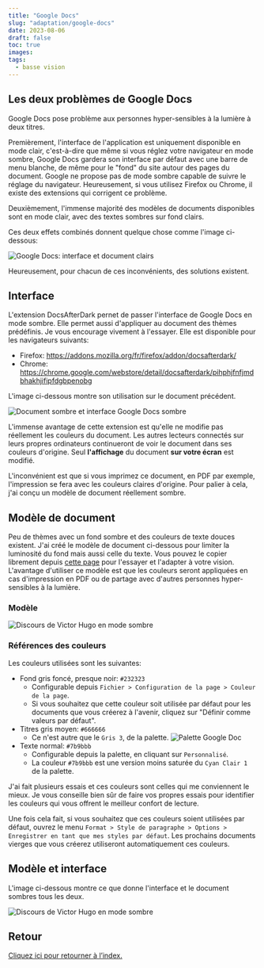 ```yaml
---
title: "Google Docs"
slug: "adaptation/google-docs"
date: 2023-08-06
draft: false
toc: true
images:
tags:
  - basse vision
---
```

## Les deux problèmes de Google Docs
Google Docs pose problème aux personnes hyper-sensibles à la lumière à deux titres.

Premièrement, l'interface de l'application est uniquement disponible en mode clair, c'est-à-dire que même si vous réglez votre navigateur en mode sombre, Google Docs gardera son interface par défaut avec une barre de menu blanche, de même pour le "fond" du site autour des pages du document. Google ne propose pas de mode sombre capable de suivre le réglage du navigateur. Heureusement, si vous utilisez Firefox ou Chrome, il existe des extensions qui corrigent ce problème.

Deuxièmement, l'immense majorité des modèles de documents disponibles sont en mode clair, avec des textes sombres sur fond clairs.

Ces deux effets combinés donnent quelque chose comme l'image ci-dessous:

![Google Docs: interface et document clairs](/vision/gdoc-victor-hugo-clair.png)

Heureusement, pour chacun de ces inconvénients, des solutions existent.

## Interface
L'extension DocsAfterDark pernet de passer l'interface de Google Docs en mode sombre. Elle permet aussi d'appliquer au document des thèmes prédéfinis. Je vous encourage vivement à l'essayer. Elle est disponible pour les navigateurs suivants:
* Firefox: https://addons.mozilla.org/fr/firefox/addon/docsafterdark/
* Chrome: https://chrome.google.com/webstore/detail/docsafterdark/pihphjfnfjmdbhakhjifipfdgbpenobg

L'image ci-dessous montre son utilisation sur le document précédent.

![Document sombre et interface Google Docs sombre](/vision/gdoc-dark-mode.png)

L'immense avantage de cette extension est qu'elle ne modifie pas réellement les couleurs du document. Les autres lecteurs connectés sur leurs propres ordinateurs continueront de voir le document dans ses couleurs d'origine. Seul **l'affichage** du document **sur votre écran** est modifié.

L'inconvénient est que si vous imprimez ce document, en PDF par exemple, l'impression se fera avec les couleurs claires d'origine. Pour palier à cela, j'ai conçu un modèle de document réellement sombre.

## Modèle de document
Peu de thèmes avec un fond sombre et des couleurs de texte douces existent. J'ai créé le modèle de document ci-dessous pour limiter la luminosité du fond mais aussi celle du texte. Vous pouvez le copier librement depuis [cette page](https://docs.google.com/document/d/1p7zmmEuRnwjPx2q9UjMgHolxJdEXOa-jvPR0P1smqZA/edit?usp=sharing) pour l'essayer et l'adapter à votre vision.
L'avantage d'utiliser ce modèle est que les couleurs seront appliquées en cas d'impression en PDF ou de partage avec d'autres personnes hyper-sensibles à la lumière.

### Modèle
![Discours de Victor Hugo en mode sombre](/vision/gdoc-victor-hugo-sombre.png)

### Références des couleurs
Les couleurs utilisées sont les suivantes:
* Fond gris foncé, presque noir: `#232323`
  * Configurable depuis `Fichier > Configuration de la page > Couleur de la page`.
  * Si vous souhaitez que cette couleur soit utilisée par défaut pour les documents que vous créerez à l'avenir, cliquez sur "Définir comme valeurs par défaut".
* Titres gris moyen: `#666666`
  * Ce n'est autre que le `Gris 3`, de la palette.
![Palette Google Doc](/vision/gdoc-palette.png)
* Texte normal: `#7b9bbb`
  * Configurable depuis la palette, en cliquant sur `Personnalisé`.
  * La couleur `#7b9bbb` est une version moins saturée du `Cyan Clair 1` de la palette.

J'ai fait plusieurs essais et ces couleurs sont celles qui me conviennent le mieux. Je vous conseille bien sûr de faire vos propres essais pour identifier les couleurs qui vous offrent le meilleur confort de lecture.

Une fois cela fait, si vous souhaitez que ces couleurs soient utilisées par défaut, ouvrez le menu `Format > Style de paragraphe > Options > Enregistrer en tant que mes styles par défaut`. Les prochains documents vierges que vous créerez utiliseront automatiquement ces couleurs.

## Modèle et interface
L'image ci-dessous montre ce que donne l'interface et le document sombres tous les deux.

![Discours de Victor Hugo en mode sombre](/vision/gdoc-victor-hugo-sombre-interface-sombre.png)

## Retour
[Cliquez ici pour retourner à l’index.](..)
